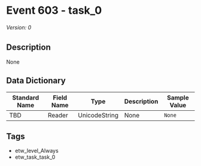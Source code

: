 # Event 603 - task_0
###### Version: 0

## Description
None

## Data Dictionary
|Standard Name|Field Name|Type|Description|Sample Value|
|---|---|---|---|---|
|TBD|Reader|UnicodeString|None|`None`|

## Tags
* etw_level_Always
* etw_task_task_0